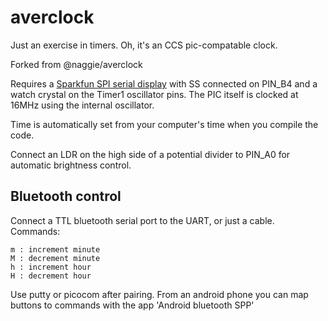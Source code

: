 averclock
=========

Just an exercise in timers. Oh, it's an CCS pic-compatable clock.

Forked from @naggie/averclock

Requires a [Sparkfun SPI serial display][1] with SS connected on PIN_B4 and
a watch crystal on the Timer1 oscillator pins. The PIC itself is clocked at 16MHz
using the internal oscillator.

Time is automatically set from your computer's time when you compile the code.

Connect an LDR on the high side of a potential divider to PIN_A0 for automatic
brightness control.

Bluetooth control
-----------------

Connect a TTL bluetooth serial port to the UART, or just a cable. Commands:

	m : increment minute
	M : decrement minute
	h : increment hour
	H : decrement hour

Use putty or picocom after pairing. From an android phone you can map buttons
to commands with the app 'Android bluetooth SPP'

[1]: http://proto-pic.co.uk/7-segment-serial-display-red/

